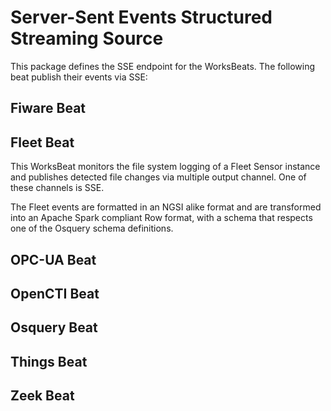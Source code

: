 
# Server-Sent Events Structured Streaming Source

This package defines the SSE endpoint for the WorksBeats. The following
beat publish their events via SSE:

## Fiware Beat
## Fleet Beat

This WorksBeat monitors the file system logging of a Fleet Sensor instance
and publishes detected file changes via multiple output channel. One of these
channels is SSE.

The Fleet events are formatted in an NGSI alike format and are transformed into
an Apache Spark compliant Row format, with a schema that respects one of the Osquery
schema definitions.

## OPC-UA Beat
## OpenCTI Beat
## Osquery Beat
## Things Beat
## Zeek Beat


